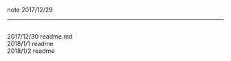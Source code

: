 note  2017/12/29
<hr/>
<br/> 
2017/12/30  readme.md  
<br/>
2018/1/1   readme
<br/>
2018/1/2  readme